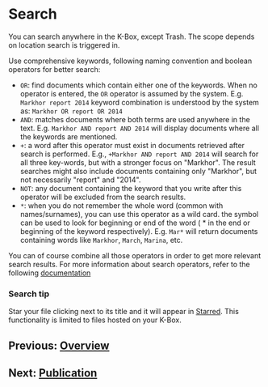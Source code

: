# Search

You can search anywhere in the K-Box, except Trash. The scope depends on location search is triggered in.

Use comprehensive keywords, following naming convention and boolean operators for better search:

- `OR`: find documents which contain either one of the keywords. When no operator is entered, the `OR` operator is assumed by the system. E.g. `Markhor report 2014` keyword combination is understood by the system as: `Markhor OR report OR 2014`
- `AND`: matches documents where both terms are used anywhere in the text. E.g. `Markhor AND report AND 2014` will display documents where all the keywords are mentioned.
- `+`: a word after this operator must exist in documents retrieved after search is performed. E.g., `+Markhor AND report AND 2014` will search for all three key-words, but with a stronger focus on "Markhor". The result searches might also include documents containing only "Markhor", but not necessarily "report" and "2014".
- `NOT`: any document containing the keyword that you write after this operator will be excluded from the search results.
- `*`: when you do not remember the whole word (common with names/surnames), you can use this operator as a wild card. the symbol can be used to look for beginning or end of the word ( * in the end or beginning of the keyword respectively). E.g. `Mar*` will return documents containing words like `Markhor`, `March`, `Marina`, etc. 

You can of course combine all those operators in order to get more relevant search results. For more information about search operators, refer to the following [documentation](https://lucene.apache.org/core/2_9_4/queryparsersyntax.html)

### Search tip

Star your file clicking next to its title and it will appear in [Starred](). This functionality is limited to files hosted on your K-Box.

## Previous: [Overview](./work-with-documents.md)            

## Next: [Publication](./publish.md)
